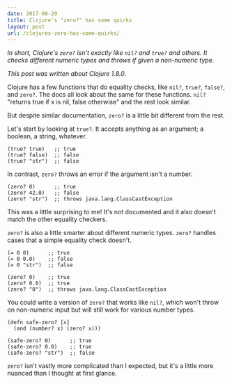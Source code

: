 ```yaml
---
date: 2017-08-29
title: Clojure's "zero?" has some quirks
layout: post
url: /clojures-zero-has-some-quirks/
---
```


_In short, Clojure's `zero?` isn't exactly like `nil?` and `true?` and others. It checks different numeric types and throws if given a non-numeric type._

_This post was written about Clojure 1.8.0._

Clojure has a few functions that do equality checks, like `nil?`, `true?`, `false?`, and `zero?`. The docs all look about the same for these functions. `nil?` "returns true if x is nil, false otherwise" and the rest look similar.

But despite similar documentation, `zero?` is a little bit different from the rest.

Let's start by looking at `true?`. It accepts anything as an argument; a boolean, a string, whatever.

```
(true? true)   ;; true
(true? false)  ;; false
(true? "str")  ;; false
```

In contrast, `zero?` throws an error if the argument isn't a number.

```
(zero? 0)      ;; true
(zero? 42.0)   ;; false
(zero? "str")  ;; throws java.lang.ClassCastException
```

This was a little surprising to me! It's not documented and it also doesn't match the other equality checkers.

`zero?` is also a little smarter about different numeric types. `zero?` handles cases that a simple equality check doesn't.

```
(= 0 0)      ;; true
(= 0 0.0)    ;; false
(= 0 "str")  ;; false

(zero? 0)    ;; true
(zero? 0.0)  ;; true
(zero? "0")  ;; throws java.lang.ClassCastException
```

You could write a version of `zero?` that works like `nil?`, which won't throw on non-numeric input but will still work for various number types.

```
(defn safe-zero? [x]
  (and (number? x) (zero? x)))

(safe-zero? 0)      ;; true
(safe-zero? 0.0)    ;; true
(safe-zero? "str")  ;; false
```

`zero?` isn't vastly more complicated than I expected, but it's a little more nuanced than I thought at first glance.
